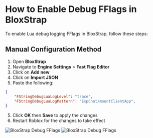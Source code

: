 # How to Enable Debug FFlags in BloxStrap

To enable Lua debug logging FFlags in BloxStrap, follow these steps:

## Manual Configuration Method

1. Open **BloxStrap**
2. Navigate to **Engine Settings** > **Fast Flag Editor**
3. Click on **Add new**
4. Click on **Import JSON**
4. Paste the following:
```json
{
    "FStringDebugLuaLogLevel": "trace",
    "FStringDebugLuaLogPattern": "ExpChat/mountClientApp",
}
```
5. Click **OK** then **Save** to apply the changes
6. Restart Roblox for the changes to take effect

![BloxStrap Debug FFlags](https://raw.githubusercontent.com/vexthecoder/OysterDetector/main/bloxstrap-fflags_1.png)
![BloxStrap Debug FFlags](https://raw.githubusercontent.com/vexthecoder/OysterDetector/main/bloxstrap-fflags-2.png)